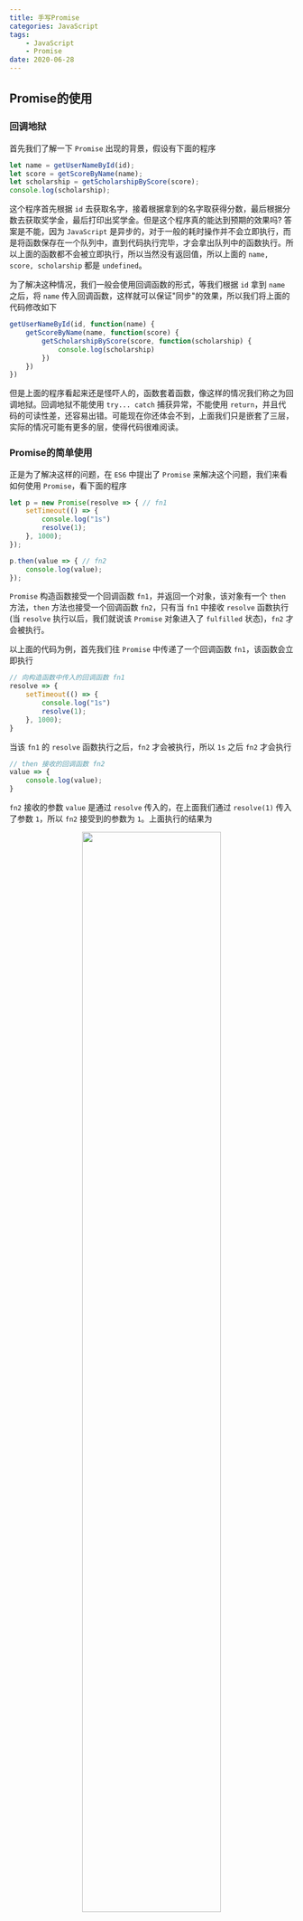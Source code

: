 ```yaml
---
title: 手写Promise
categories: JavaScript
tags:
	- JavaScript
	- Promise
date: 2020-06-28
---
```


## Promise的使用

### 回调地狱

首先我们了解一下 `Promise` 出现的背景，假设有下面的程序

```javascript
let name = getUserNameById(id);
let score = getScoreByName(name);
let scholarship = getScholarshipByScore(score);
console.log(scholarship);
```

这个程序首先根据 `id` 去获取名字，接着根据拿到的名字取获得分数，最后根据分数去获取奖学金，最后打印出奖学金。但是这个程序真的能达到预期的效果吗? 答案是不能，因为 `JavaScript` 是异步的，对于一般的耗时操作并不会立即执行，而是将函数保存在一个队列中，直到代码执行完毕，才会拿出队列中的函数执行。所以上面的函数都不会被立即执行，所以当然没有返回值，所以上面的 `name, score, scholarship` 都是 `undefined`。

为了解决这种情况，我们一般会使用回调函数的形式，等我们根据 `id` 拿到 `name` 之后，将 `name` 传入回调函数，这样就可以保证"同步"的效果，所以我们将上面的代码修改如下

```javascript
getUserNameById(id, function(name) {
    getScoreByName(name, function(score) {
        getScholarshipByScore(score, function(scholarship) {
            console.log(scholarship)
        })
    })
})
```

但是上面的程序看起来还是怪吓人的，函数套着函数，像这样的情况我们称之为回调地狱。回调地狱不能使用 `try... catch` 捕获异常，不能使用 `return`，并且代码的可读性差，还容易出错。可能现在你还体会不到，上面我们只是嵌套了三层，实际的情况可能有更多的层，使得代码很难阅读。

### Promise的简单使用

正是为了解决这样的问题，在 `ES6` 中提出了 `Promise` 来解决这个问题，我们来看如何使用 `Promise`，看下面的程序

```javascript
let p = new Promise(resolve => { // fn1
    setTimeout(() => {
        console.log("1s")
        resolve(1);
    }, 1000);
});

p.then(value => { // fn2
    console.log(value);
});
```

`Promise` 构造函数接受一个回调函数 `fn1`，并返回一个对象，该对象有一个 `then` 方法，`then` 方法也接受一个回调函数 `fn2`，只有当 `fn1` 中接收 `resolve` 函数执行(当 `resolve` 执行以后，我们就说该 `Promise` 对象进入了 `fulfilled` 状态)，`fn2` 才会被执行。

以上面的代码为例，首先我们往 `Promise` 中传递了一个回调函数 `fn1`，该函数会立即执行

```javascript
// 向构造函数中传入的回调函数 fn1
resolve => {
    setTimeout(() => {
        console.log("1s")
        resolve(1);
    }, 1000);
}
```

当该 `fn1` 的 `resolve` 函数执行之后，`fn2` 才会被执行，所以 `1s` 之后 `fn2` 才会执行

```javascript
// then 接收的回调函数 fn2
value => {
    console.log(value);
}
```

`fn2` 接收的参数 `value` 是通过 `resolve` 传入的，在上面我们通过 `resolve(1)` 传入了参数 `1`，所以 `fn2` 接受到的参数为 `1`。上面执行的结果为

<center>
    <img src="https://gitee.com/lastknightcoder/blogimage/raw/master/202006271412.gif" width="70%"/>
</center>

可见 `fn2` 是在 `resolve` 函数之后执行的，这样就可以保证代码执行的顺序，并且不用写嵌套的回调函数，而是使用 `then` 方法进行"平行"的调用。

### 链式调用

所谓的链式调用是指在调用 `then` 方法之后还可以继续调用 `then` 方法，如下

```javascript

let p = new Promise(resolve => { // fn1
    resolve(1);
});

p.then(value => { // fn2
    console.log(value);
    return 2;
}).then(value => { // fn3
    console.log(value);
});
```

输出如下

```javascript
1
2
```

如上所示，我们连续调用了两次 `then`，在执行时，`fn3` 是在 `fn2` 之后执行的，并且 `fn3` 中的参数 `value` 是 `fn2` 的返回值。其实 `then` 方法也可以不传递任何的参数

```javascript
let p = new Promise(resolve => { // fn1
    resolve(1);
});

p.then(value => { // fn2
    console.log(value);
    return 2;
})
 .then() // 没有传递任何的参数
 .then(value => { // fn3
     console.log(value);
});
```

在上面我们调用了没有传入回调函数 `then` 之后又继续调用了一个 `then`，根据我们上面所讲的，`fn3` 接受的参数 `value` 是第二个 `then` 回调函数的返回值，但是由于第二个 `then` 没有回调函数，意味着根本没有返回值，这个时候会把上一层的返回值即 `fn2` 返回值传到 `fn3`

<center>
    <img src="https://gitee.com/lastknightcoder/blogimage/raw/master/2020-06-27_151501.png" width="60%"/>
</center>

所以上面的输出是

```javascript
1
2
```

`then` 中的回调函数除了可以返回普通的值以外，还可以返回一个 `Promise` 对象，当返回 `Promise` 对象时，下面如果继续调用 `then`，那么 `then` 中的回调函数要等到这个 `Promise` 对象中的 `resolve` 方法执行后才会被执行，即进入了 `fulfilled` 状态 ，并且这个 `then` 中回调函数所需的参数是返回的 `Promise` 对象 `resolve` 传入的值，如下

```javascript
let p = new Promise(resolve => {
    resolve(1);
});

p.then(value => { // fn1
    console.log(value);
    return new Promise(resolve => {
        setTimeout(() => {
            console.log("then 返回的Promise");
            resolve(2);
        }, 1000);
    })
})
 .then(value => { // fn2
     console.log(value);
});
```

`fn2` 在 `fn1` 返回的 `Promise` 进入了 `fulfilled` 状态之后才会被执行

<center>
    <img src="https://gitee.com/lastknightcoder/blogimage/raw/master/2020-06-27_172352.png" width="70%"/>
</center>

上面的执行结果为

<center>
    <img src="https://gitee.com/lastknightcoder/blogimage/raw/master/202006271735.gif" width="70%"/>
</center>

### 原型方法

上面我们介绍了 `resolve` 和 `then` 方法，当我们执行 `resolve` 方法之后，`then` 接收的回调函数才会执行。其实传入 `Promise` 的回调函数有两个参数，一个是 `resolve`，另一个是 `reject`，当函数产生错误时，那么我们会调用 `reject` 方法，这时我们说 `Promise` 对象进入了 `rejetced` 状态，这时后面的 `then` 方法不会执行，与 `then` 方法相对的是一个 `catch` 方法，该方法也是接收一个回调函数，该回调函数时用来处理错误的，当该 `Promise` 对象进入了 `rejected` 状态，`catch` 中的回调函数才会被执行，与 `then` 相似，`catch` 中回调函数接收的参数是 `reject` 调用时传入的参数，如下

```javascript
let p = new Promise((resolve, reject) => {
    reject("error");
}).then(() => {
    console.log("then方法执行了");
}).catch(error => {
    console.log("catch方法执行");
    console.log("message: " + error);
});
```

结果为 

```javascript
catch方法执行
message: error
```

上面我们调用了 `reject`，这时后面的 `then` 中的回调函数是不会执行的，而是会执行 `catch` 中的回调函数。

> 其实 `then` 方法可以接受两个回调函数，第一个回调函数用来处理 `resolve` 之后的结果，而第二个回调函数则是用来处理 `reject` 之后的结果，比如上面的程序可以写为
>
> ```javascript
> let p = new Promise((resolve, reject) => {
>     reject("error");
> }).then(() => {
>     console.log("then方法执行了");
> }, error => {
>     console.log("catch方法执行");
>     console.log("message:" + error);
> })
> ```
>
> 执行的结果与上面的相同，**其实 `catch(onError)` 函数本质上就是 `then(null, onError)`**。

有的时候无论是成功以否，我们都希望执行一个函数，该函数的作用一般是用来资源的回收，用来完成这个功能的是 `finally` 函数，该函数也是接收一个回调函数，该回调函数无论是在 `fulfilled` 状态还是 `rejected` 状态都是会被执行的

```javascript
let p = new Promise((resolve, reject) => {
    // rejected状态
    reject();
}).then(() => {
    console.log("then方法执行了");
}, () => {
    console.log("catch方法执行");
}).finally(() => {
    console.log("finally执行了")
});
```

最后的执行结果为

```javascript
catch方法执行
finally执行了
```

现在我们将 `reject()` 改为 `resolve()`

```javascript
let p = new Promise((resolve, reject) => {
    // fulfilled 状态
    resolve();
}).then(() => {
    console.log("then方法执行了");
}, () => {
    console.log("catch方法执行");
}).finally(() => {
    console.log("finally执行了")
});
```

这时执行的结果为

```javascript
then方法执行了
finally执行了
```

所以不论出于哪个状态，`finally` 中的回调函数都会被执行。

### 静态方法

静态方法指的就是通过 `Promise` 直接调用的方法。

#### resolve

我们首先来介绍 `resolve` 方法，该函数接收一个参数，返回一个 `Promise` 对象，根据参数的不同情况，返回值也不相同

1. 参数是一个 `Promise` 对象，直接返回

   ```javascript
   let p1 =new Promise((resolve, reject) => {
       resolve(123);
   });
   
   let p2 = Promise.resolve(p1);
   
   console.log(p1 === p2); // true
   ```

2. 参数是一个含有 `then` 方法的对象(我们也称之为 `thenable` 对象)，那么会立即执行该 `then` 方法，该 `then` 方法接收两个参数，这两个参数分别为返回的 `Promise` 的 `resolve, reject` 方法

   ```javascript
   let p = Promise.resolve({
       then(resolve, reject) {
           resolve(123);
       }
   });
   
   p.then(value => {
       console.log(value); // 123
   });
   ```

3. 参数不是上面两种情况，那么会返回的一个 `fulfilled` 状态的 `Promise`，该 `Promise` 会将参数传给后面的 `then`

   ```javascript
   let p = Promise.resolve("123");
   
   p.then(value => {
       console.log(value); // 123
   });
   ```

#### all

该方法也会返回一个 `Promise` 对象，它接受一个由 `Promise` 对象组成的数组，只有当该数组中的所有 `Promise` 对象都变为 `fulfilled` 状态之后，返回的 `Promise` 对象才会变为 `fulfilled` 状态

```javascript
let p1 = new Promise(resolve => {
    setTimeout(() => {
        console.log("p1");
        resolve(1);
    }, 1000);
});

let p2 = new Promise(resolve => {
    setTimeout(() => {
        console.log("p2");
        resolve(2);
    }, 2000);
});

let p3 = new Promise(resolve => {
    setTimeout(() => {
        console.log("p3");
        resolve(3);
    }, 3000);
});

Promise.all([p1, p2, p3]).then(results => {
    console.log(results); // [ 1, 2, 3 ]
});
```

在上面我们定义三个 `Promise` 对象，这个三个对象分别在 `1s, 2s, 3s` 后变为 `fulfilled`，所以返回的 `Promise` 对象在 `3s` 后变为 `fulfilled` 状态，并且会将这三个 `Promise` 对象向 `resolve` 传入的值形成数组传入到返回的 `Promise` 的 `resolve` 中

<center>
    <img src="https://gitee.com/lastknightcoder/blogimage/raw/master/2020-06-27_205058.png" width="70%"/>
</center>

上面代码的执行结果为

<center>
    <img src="https://gitee.com/lastknightcoder/blogimage/raw/master/202006272055gif.gif" width="70%"/>
</center>

#### race

`race` 方法它也会返回一个 `Promise` 对象，同 `all` 方法一样，它也接受一个由 `Promise` 对象组成的数组，但是不是当所有的 `Promise` 对象变为 `fulfilled` 后，返回的 `Promise` 对象才会变为 `fulfilled`，而是这些 `Promise` 对象进行竞赛，当最快的一个 `Promise` 对象变为 `fulfilled` 状态时，返回的 `Promise` 对象就会变为 `fulfilled`

```javascript
let p1 = new Promise(resolve => {
    setTimeout(() => {
        console.log("p1");
        resolve(1);
    }, 1000);
});

let p2 = new Promise(resolve => {
    setTimeout(() => {
        console.log("p2");
        resolve(2);
    }, 2000);
});

let p3 = new Promise(resolve => {
    setTimeout(() => {
        console.log("p3");
        resolve(3);
    }, 3000);
});

Promise.race([p1, p2, p3]).then(result => {
    console.log(result);
});
```

并且会将向最快变为 `fulfilled` 状态的 `Promise` 对象的 `resolve` 传入的值传入到返回的 `Promise` 对象的 `resolve` 方法中

<center>
    <img src="https://gitee.com/lastknightcoder/blogimage/raw/master/2020-06-27_210818.png" width="70%"/>
</center>

所以上面程序的执行结果为

<center>
    <img src="https://gitee.com/lastknightcoder/blogimage/raw/master/202006272114.gif" width="70%"/>
</center>

可见当 `p1` 变为 `fulfilled` 之后，返回的 `Promise` 也变为了 `fulfilled` 状态，并且拿到了向 `p1` 的 `resolve` 中传入的值。

## 实现Promise

### 简单实现

下面就将简单实现一个 `Promise`。首先我们要明确，`Promise` 有三个状态，分别为 `pending, fulfilled, rejected` 三个状态，初始时的 `Promise` 是 `pending` 状态，当调用 `resolve` 方法后就会变为 `fulfilled` 状态，当处于 `fulfilled` 状态时，`then` 中的第一个回调函数才会被执行；调用 `reject` 方法就会变为 `rejected` 状态，当处于 `rejected` 状态时，`then` 中的第二个回调函数才会被执行或者 `catch` 中的回调函数才会被执行。并且 `fulfilled` 和 `rejected` 状态只能由 `pending` 状态转变而来，并且一般转变为 `fulfilled` 状态或者 `rejected` 状态，那么状态就不能再次进行转变

```javascript
class Promise {
    // Promise的三个状态
    PENDING = 'pending';
    FULFILLED = 'fulfilled';
    REJECTED = 'rejected';

	// 当前状态
    state = this.PENDING;
	// 传给 then 中回调函数的值
    value = null;

	// 构造函数，接收一个回调函数，立即执行该函数并将 _resolve 和 _reject 传入
     constructor(fn) {
        fn(this._resolve.bind(this), this._reject.bind(this));
    }

	// 当执行到 then 方法但还未变为 fulfilled 状态时，那么将向 then 中传入的回调函数先保存起来
    callbacks = [];

    _resolve(value) {
        // 如果状态不为 pending，说明状态已发生改变，不再执行
        if (this.state !== this.PENDING) {
            return;
        }

        // 将要传给 then 中回调函数的值保存起来
        this.value = value;
        // 改变状态
        this.state = this.FULFILLED;
        // 执行向 then 中传入的 onFulfilled 函数
        this.callbacks.forEach(callback => callback.onFulfilled(this.value));
    }

    _reject(error) {
        // 过程同 reject
        if (!this.PENDING) {
            return;
        }
        this.value = error;
        this.state = this.REJECTED;
        this.callbacks.forEach(callback => callback.onRejected(this.value));
    }

    then(onFulfilled, onRejected) {
        // 如果当前的状态为 pending，那么将回调函数保存到 callbacks 函数中，等到状态改变时执行
        if (this.state === this.PENDING) {
            this.callbacks.push({
                onFulfilled,
                onRejected
            });
            return;
        }
        
	    // 如果状态为 fulfilled 状态，则执行 onFulfilled 方法
        if (this.state === this.FULFILLED) {
            onFulfilled(this.value);
            return;
        }
        
		// 同上
        if (this.state === this.REJECTED) {
            onRejected(this.value);
            return;
        }
    }

}
```

上面的程序的注释描述了程序的功能，相比还是不难理解的，现在我们来测试一下是否有效

```javascript
let p = new Promise(resolve => {
    setTimeout(() => {
        console.log("1s后");
        resolve(1);
    }, 1000);
});

p.then(value => {
    console.log(value);
});
```

结果如下

<center>
    <img src="https://gitee.com/lastknightcoder/blogimage/raw/master/202006272145.gif" width="70%"/>
</center>

### 链式调用

现在我们来实现链式调用，要实现链式调用就需要返回一个 `Promise`，每次调用 `then` 方法我们都返回一个新的 `Promise`，修改如下

```javascript
_resolve(value) {
    if (this.state !== this.PENDING) {
        return;
    }
    this.value = value;
    this.state = this.FULFILLED;
    // 修改了这里，由于需要将 then 中的回调函数的返回值返回，所以不能简单的调用
    this.callbacks.forEach(callback => this._handle(callback));
}

_reject(error) {
    if (!this.PENDING) {
        return;
    }
    this.value = error;
    this.state = this.REJECTED;
    // 同 resolve
    this.callbacks.forEach(callback => this._handle(callback));
}

then(onFulfilled, onRejected) {
    // 返回新的 Promise
    return new Promise((resolve, reject) => {
        this._handle({
            onFulfilled,
            onRejected,
            resolve,
            reject
        })
    })
}

_handle(callback) {
    // 如果是 pending 状态，将 callback 延迟执行
    if (this.state === this.PENDING) {
        this.callbacks.push(callback);
    }
    if (this.state === this.FULFILLED) {
        // 如果 then 方法没有传入 onFulFilled 回调函数，那么将上一层返回的值传入
        if (!callback.onFulfilled) {
            callback.resolve(this.value);
            return;
        }
        // 如果有 onFulFilled 函数，那么将 onFulFilled 函数的返回值传入到返回的 Promise 对象的 resolve 中
        try {
            // 用户传入的回调函数可能会出错，所以使用 try...catch 包裹起来
            let ret = callback.onFulfilled(this.value);
            callback.resolve(ret);
        } catch (e) {
            // 当传入的回调函数出错时，Promise 变为 rejected状态
            callback.reject(e);
        }
    }
    if (this.state === this.REJECTED) {
        if (!callback.onRejected) {
            callback.reject(this.value);
            return;
        }
        let ret = callback.onRejected(this.value);
        callback.reject(ret);
    }
}
```

现在我们来测试一下是否能够进行链式调用

```javascript
let p = new Promise(resolve => {
    setTimeout(() => {
        console.log("1s后");
        resolve(1);
    }, 1000);
});

p.then(value => {
    console.log(value);
    return 2;
}).then() // 什么回调函数都没有传入，会将上一个 then 返回的值传入
  .then(value => {
    console.log(value);
});
```

上面的执行结果为

<center>
    <img src="https://gitee.com/lastknightcoder/blogimage/raw/master/202006272223.gif" width="70%"/>
</center>

上面我们还要最后一个问题没有解决，就是如果 `then` 中的回调函数返回的是 `Promise` 对象，那么我们就要在  `_resolve` 对值进行判断，如果值是 `Promise` 对象，记作 `p1`，那么 `then` 返回的 `Promise` 对象 `p2` 的 `resolve` 方法应当在 `p1` 对象的 `resolve` 执行之后执行。修改 `_resolve` 如下

```javascript
_resolve(value) {
    if (this.state !== this.PENDING) {
        return;
    }
    
    // 只增加了下面的代码
    if (value instanceof Promise) {
        // 当前 resolve 的执行应当在 value 的 resolve 执行之后
        value.then(this._resolve.bind(this), this._reject.bind(this));
        return;
    }
    
    this.value = value;
    this.state = this.FULFILLED;
    this.callbacks.forEach(callback => this._handle(callback));
}
```

现在我们来验证一番

```javascript
let p = new Promise(resolve => {
    setTimeout(() => {
        console.log("1s后");
        resolve(1);
    }, 1000);
});

p.then(value => {
    console.log(value);
    return new Promise(resolve => {
        setTimeout(() => {
            console.log("又1s后");
            resolve(2);
        }, 1000)
    });
}).then(value => {
    console.log(value);
});
```

执行结果为

<center>
    <img src="https://gitee.com/lastknightcoder/blogimage/raw/master/202006272239.gif" width="70%"/>
</center>

### 原型方法

接下来继续实现 `Promise` 对象的几个原型方法，分别是 `catch` 和 `finally`。`catch` 的实现很简单

```javascript
catch(onRejected) {
    return this.then(null, onRejected);
}
```

接下来是实现 `finally` 方法，最容易想到的版本是

```javascript
finally(onDone) {
    return this.then(onDone, onDone);
}
```

不管是处于 `fulfilled` 的状态还是 `rejected` 的状态，`onDone` 方法都会得到执行，但是使用这样的方式有缺点

1. `onDone` 方法是无论失败还是成功时都会执行的，所以它应该没有参数，但是使用 `then(onDone, onDone)` 的方式就会传入参数
2. 如果 `onDone` 返回一个 `Promise` 对象的话，那么会改变 `finally` 返回的 `Promise` 的状态

处于上述考虑，我们使用下面的实现方式

```javascript
finally(onDone) {
    if (typeof onDone !== 'function') {
        return this.then();
    }
    // 无论成功与否，onDone() 都会执行，且不需要参数
    // 另外执行 finally 不会影响之前的 Promise 状态
    return this.then(
        value => Promise.resolve(onDone()).then(() => value),
        error => Promise.resolve(onDone()).then(() => {throw error})
    );
}
```

### 静态方法

最后来实现 `Promise` 的静态方法，首先实现 `resolve` 方法，对于该方法的使用我们在用法那里已经介绍过了，所以这里直接贴出实现的代码

```javascript
static resolve(value) {
    // 如果传入的是 Promise 对象，直接返回
    if (value instanceof Promise) {
        return value;
    }
    
    // 如果传入的是 thenable 对象，则立即执行对象的 then，并将 resolve 和 reject 传入
    if (value && typeof value === 'object' && typeof value.then === 'function') {
        return new Promise((resolve, reject) => value.then(resolve, reject));
    }
    
    if (value) {
        // 如果不是上面两种情况，并且 value 存在，那么直接将 value 传入 resolve
        return new Promise(resolve => resolve(value));
    } else {
        return new Promise(resolve => resolve());
    }
}
```

`all` 方法在上面也介绍过了，只有当所有传入的 `Promise` 对象都变为 `fulfilled` 状态，返回的 `Promise` 对象才会变为 `fulfilled` 状态，所以我们使用一个变量来统计已经变为 `fulfilled` 状态的 `Promise` 对象的个数，当所有 `Promise` 对象都变为 `fulfilled` 状态时，执行 `resolve` 方法，将返回的 `Promise` 对象变为 `fulfilled` 状态，如下

```javascript
static all(promises) {
    return new Promise((resolve, reject) => {
        // Promise 对象的个数
        let itemLength = promises.length;
        // 统计已变为 fulfilled 状态的 Promise 对象个数
        let finishedPromise = 0;
        // 返回的数组
        let results = Array.from({length: itemLength});
        
        promises.forEach(promise => {
            promise.then(result => {
                results[finishedPromise] = result;
                finishedPromise++;
                // 当所有的 Promise 对象变为 fulfilled 时，返回的 Promise 对象状态变为 fulfilled
                if (finishedPromise == itemLength) 
                    resolve(results);
                }
            }, error => {
                // 只要有一个变为 rejected，那么直接变为 rejected 状态
                reject(error);
            })
        })
    })
}
```

`race` 方法的用法也介绍过，在这里我们利用 `resolve` 方法只会执行一次的特性，我们很快可以写出这样的代码

```javascript
static race(promises) {
    return new Promise((resolve, reject) => {
        promises.forEach(promise => {
            promise.then(result => {
                resolve(result);
            }, error => {
                reject(error);
            })
        })
    })
}
```

由于 `resolve` 只会执行一次，只有最先变为 `fulfilled` 状态的 `Promise` 对象能将它 `resolve` 的值传入。

### 完整代码

```javascript
class Promise {
    PENDING = 'pending';
    FULFILLED = 'fulfilled';
    REJECTED = 'rejected';

    state = this.PENDING;
    value = null;

    constructor(fn) {
        fn(this._resolve.bind(this), this._reject.bind(this));
    }

    callbacks = [];

    _resolve(value) {
        if (this.state !== this.PENDING) {
            return;
        }

        if (value instanceof Promise) {
            value.then(this._resolve.bind(this), this._reject.bind(this));
            return;
        }

        this.value = value;
        this.state = this.FULFILLED;
        this.callbacks.forEach(callback => this._handle(callback));
    }

    _reject(error) {
        if (!this.PENDING) {
            return;
        }
        this.value = error;
        this.state = this.REJECTED;
        this.callbacks.forEach(callback => this._handle(callback));
    }

    then(onFulfilled, onRejected) {
        return new Promise((resolve, reject) => {
            this._handle({
                onFulfilled,
                onRejected,
                resolve,
                reject
            })
        })
    }

    catch(onRejected) {
        return this.then(null, onRejected);
    }

    finally(onDone) {
        if (typeof onDone !== 'function') {
            return this.then();
        }

        return this.then(
            value => Promise.resolve(onDone()).then(() => value),
            error => Promise.resolve(onDone()).then(() => {throw error})
        );
    }

    _handle(callback) {
        if (this.state === this.PENDING) {
            this.callbacks.push(callback);
        }

        if (this.state === this.FULFILLED) {
            if (!callback.onFulfilled) {
                callback.resolve(this.value);
                return;
            }

            try {
                let ret = callback.onFulfilled(this.value);
                callback.resolve(ret);
            } catch (e) {
                callback.reject(e);
            }
        }

        if (this.state === this.REJECTED) {
            if (!callback.onRejected) {
                callback.reject(this.value);
                return;
            }
            let ret = callback.onRejected(this.value);
            callback.reject(ret);
        }
    }

    static resolve(value) {
        if (value instanceof Promise) {
            return value;
        }

        if (value && typeof value === 'object' && typeof value.then === 'function') {
            return new Promise((resolve, reject) => value.then(resolve, reject));
        }

        if (value) {
            return new Promise(resolve => resolve(value));
        } else {
            return new Promise(resolve => resolve());
        }
    }

    static all(promises) {
        return new Promise((resolve, reject) => {
            let itemLength = promises.length;
            let finishedPromise = 0;
            let results = Array.from({length: itemLength});

            promises.forEach(promise => {
                promise.then(result => {
                    results[finishedPromise] = result;
                    finishedPromise++;
                    if (finishedPromise == itemLength) {
                        resolve(results);
                    }
                }, error => {
                    reject(error);
                })
            })
        })
    }

    static race(promises) {
        return new Promise((resolve, reject) => {
            promises.forEach(promise => {
                promise.then(result => {
                    resolve(result);
                }, error => {
                    reject(error);
                })
            })
        })
    }

}
```

## 参考文章

- [图解 Promise 实现原理（一）：先写一个基础的 Promise](https://mp.weixin.qq.com/s?__biz=MzA5NTcxOTcyMg==&mid=2247486601&idx=1&sn=54429420b0c07d518cec0f25a335c41e&chksm=90ba54cca7cddddae70a7ed7c000f0b1bc0d7c2d1c3b24f57775dc5822fc86fd9ba0c5f3ed70&scene=126&sessionid=1592905857&key=82c238abbe3b82baf9881311d259c9d04b6825a9ccae7b2a4719b98d46065f568a0db4178266ff98feff0214486915cb1af9165162e328decbc0810fb56726ef47afce6aab7d437b05ee4b92e1e2edac&ascene=1&uin=MTc3NjQ2ODM3NQ%3D%3D&devicetype=Windows+10+x64&version=6209007b&lang=zh_CN&exportkey=AXzB1RasL6jiqp0WQ45qnf4%3D&pass_ticket=x774fARNYVyp1e9yDUlfRb7wSl0izcpF0j6DFaHf0fkEHDL6jv0ElWc1SzaZ6%2B%2B1)
- [图解 Promise 实现原理（二）： Promise 链式调用](https://mp.weixin.qq.com/s?__biz=MzA5NTcxOTcyMg==&mid=2247486680&idx=1&sn=94ad054b685f05fbb6e37059399c9cef&chksm=90ba549da7cddd8b5c802100f0d4752587c2781797d69bf33b7f3da241b754a0c28b4250b947&scene=126&sessionid=1592905847&key=e82ba7b3cce71606954236c4df9ca857aa88e193ff96f051fc026f71c1b1ca29273ee7acb983db16e8bbaf66b5fca09e484347169ba81d069693c0bd0e0575c68bdbe3d58d3f3215e65fbb45d745e79b&ascene=1&uin=MTc3NjQ2ODM3NQ%3D%3D&devicetype=Windows+10+x64&version=6209007b&lang=zh_CN&exportkey=Af0QDGTKJ0ZZ3MXT%2BURTN9M%3D&pass_ticket=x774fARNYVyp1e9yDUlfRb7wSl0izcpF0j6DFaHf0fkEHDL6jv0ElWc1SzaZ6%2B%2B1)
- [图解 Promise 实现原理（三）：Promise 原型方法实现](https://mp.weixin.qq.com/s?__biz=MzA5NTcxOTcyMg==&mid=2247486762&idx=1&sn=278db1c95220579a8c1a2125a65d627a&chksm=90ba556fa7cddc7902cd186b057a989d0ca1a1357ba101feb9f871985385909e104aaafd4bda&scene=126&sessionid=1592905847&key=f6dee7b9ef4ba659a75dc0797593ee3ed7a2ec7d08fcb00f6cc346c81f86fc7a61cf5067c66192cee324e7aa9577fb5657def17927abdf0ce25d2e702f369d6a2ee3a3ac2bd2e3ae501aea18372ad528&ascene=1&uin=MTc3NjQ2ODM3NQ%3D%3D&devicetype=Windows+10+x64&version=6209007b&lang=zh_CN&exportkey=AY0%2FcOOAjibVmsT%2B%2B1tYPmI%3D&pass_ticket=x774fARNYVyp1e9yDUlfRb7wSl0izcpF0j6DFaHf0fkEHDL6jv0ElWc1SzaZ6%2B%2B1)
- [图解 Promise 实现原理（四）：Promise 静态方法实现](https://mp.weixin.qq.com/s?__biz=MzA5NTcxOTcyMg==&mid=2247486839&idx=1&sn=5e9d85a70e9f85c94250a8c1c86772ca&chksm=90ba5532a7cddc24535cfc80fe892ffa34ff3a9638fbc1e9810ebab3c35784402968f9a65d44&scene=126&sessionid=1593161282&key=e82ba7b3cce71606a4cce70ca930ac7d6b61a05729ee3144ff9c5ccd0f54be407ea3ba04542163e11032e315e329bcf1536ceaf16ef408d759adda51f9d1ed57c083e30ba375fa10862d7e6705e0942d&ascene=1&uin=MTc3NjQ2ODM3NQ%3D%3D&devicetype=Windows+10+x64&version=6209007b&lang=zh_CN&exportkey=AWZmv5R1eG3cSK0W44%2F8fyM%3D&pass_ticket=uTkleeK9zg7mTbWWYlCzmyU6cReKuc7iYYllvVI7AfOrz4Zh0w9gvqjsFpKY5qNq)
- [Promise.all和Promise.race源码实现](https://juejin.im/post/5d3f0a38f265da03bb4a81ff)